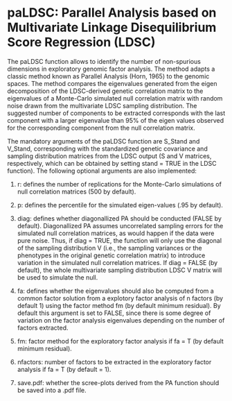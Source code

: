 # paLDSC: Parallel Analysis based on Multivariate Linkage Disequilibrium Score Regression (LDSC)

The paLDSC function allows to identify the number of non-spurious dimensions in exploratory genomic factor analysis. The method adapts a classic method known as Parallel Analysis (Horn, 1965) to the genomic spaces. The method compares the eigenvalues generated from the eigen decomposition of the LDSC-derived genetic correlation matrix to the eigenvalues of a Monte-Carlo simulated null correlation matrix with random noise drawn from the multivariate LDSC sampling distribution. The suggested number of components to be extracted corresponds with the last component with a larger eigenvalue than 95% of the eigen values observed for the corresponding component from the null correlation matrix.

The mandatory arguments of the paLDSC function are S_Stand and V_Stand, corresponding with the standardized genetic covariance and sampling distribution matrices from the LDSC output (S and V matrices, respectively, which can be obtained by setting stand = TRUE in the LDSC function). 
The following optional arguments are also implemented:

1. r: defines the number of replications for the Monte-Carlo simulations of null correlation matrices (500 by default).

2. p: defines the percentile for the simulated eigen-values (.95 by default).

3. diag: defines whether diagonallized PA should be conducted (FALSE by default). Diagonallized PA assumes uncorrelated sampling errors for the simulated null correlation matrices, as would happen if the data were pure noise. Thus, if diag = TRUE, the function will only use the diagonal of the sampling distribution V (i.e., the sampling variances or the phenotypes in the original genetic correlation matrix) to introduce variation in the simulated null correlation matrices. If diag = FALSE (by default), the whole multivariate sampling distribution LDSC V matrix will be used to simulate the null.

4. fa: defines whether the eigenvalues should also be computed from a common factor solution from a explotory factor analysis of n factors (by default 1) using the factor method fm (by default minimum residual). By default this argument is set to FALSE, since there is some degree of variation on the factor analysis eigenvalues depending on the number of factors extracted.

5. fm: factor method for the exploratory factor analysis if fa = T (by default minimum residual).

6. nfactors: number of factors to be extracted in the exploratory factor analysis if fa = T (by default = 1).

7. save.pdf: whether the scree-plots derived from the PA function should be saved into a .pdf file.
